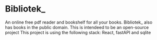 # Bibliotek_

An online free pdf reader and bookshelf for all your books. Bibliotek_ also has books in the public domain. This is intendeed to be an open-source project
This project is using the following stack: React, fastAPI and sqlite
